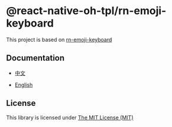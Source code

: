 # @react-native-oh-tpl/rn-emoji-keyboard

This project is based on [rn-emoji-keyboard](https://github.com/TheWidlarzGroup/rn-emoji-keyboard)

## Documentation 

- [中文](https://gitee.com/react-native-oh-library/usage-docs/blob/master/zh-cn/rn-emoji-keyboard.md)

- [English](https://gitee.com/react-native-oh-library/usage-docs/blob/master/en/rn-emoji-keyboard.md)

## License

This library is licensed under [The MIT License (MIT)](https://github.com/TheWidlarzGroup/rn-emoji-keyboard/blob/master/LICENSE)